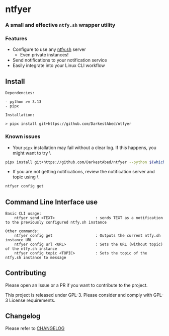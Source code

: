 # ntfyer

### A small and effective `ntfy.sh` wrapper utility

### Features

- Configure to use any [ntfy.sh](https://ntfy.sh/) server
    - Even private instances!
- Send notifications to your notification service
- Easily integrate into your Linux CLI workflow

## Install

```
Dependencies:

- python >= 3.13
- pipx

Installation:

> pipx install git+https://github.com/DarkestAbed/ntfyer
```

### Known issues

- Your `pipx` installation may fail without a clear log. If this happens, you might want to try \
```bash
pipx install git+https://github.com/DarkestAbed/ntfyer --python $(which python)
```
- If you are not getting notifications, review the notification server and topic using \
```bash
ntfyer config get
```

## Command Line Interface use

```
Basic CLI usage:
    ntfyer send <TEXT>                  : sends TEXT as a notification to the previously configured ntfy.sh instance

Other commands:
    ntfyer config get                   : Outputs the current ntfy.sh instance URL
    ntfyer config url <URL>             : Sets the URL (without topic) of the ntfy.sh instance
    ntfyer config topic <TOPIC>         : Sets the topic of the ntfy.sh instance to message
```

## Contributing

Please open an Issue or a PR if you want to contribute to the project.

This project is released under GPL-3. Please consider and comply with GPL-3 License requirements.

## Changelog

Please refer to [CHANGELOG](CHANGELOG.md)
